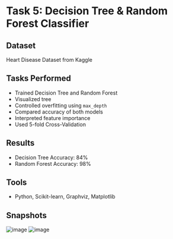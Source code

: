# Task 5: Decision Tree & Random Forest Classifier

## Dataset
Heart Disease Dataset from Kaggle

## Tasks Performed
- Trained Decision Tree and Random Forest
- Visualized tree
- Controlled overfitting using `max_depth`
- Compared accuracy of both models
- Interpreted feature importance
- Used 5-fold Cross-Validation

## Results
- Decision Tree Accuracy: 84%
- Random Forest Accuracy: 98%

## Tools
- Python, Scikit-learn, Graphviz, Matplotlib

## Snapshots
![image](https://github.com/user-attachments/assets/c1854282-16bb-4994-9bca-61d31a6422db)
![image](https://github.com/user-attachments/assets/14d65812-1c2c-4c58-a4c7-8ca84e69ab96)


